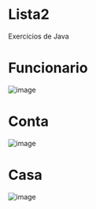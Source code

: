 # Lista2
Exercicios de Java
# Funcionario 
![image](https://user-images.githubusercontent.com/91507393/224494845-71fc58d0-74af-4eab-970b-f497fadcab4c.png)
# Conta
![image](https://user-images.githubusercontent.com/91507393/224494870-d7635b9d-99fe-42e6-a507-653d6c98f346.png)
# Casa
![image](https://user-images.githubusercontent.com/91507393/224494893-87b1dbbd-f20d-469e-8b54-bd872e60a76d.png)


